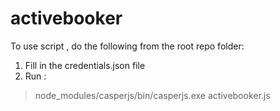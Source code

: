 activebooker
============

To use script , do the following from the root repo folder:

1. Fill in the credentials.json file
2. Run :

> node_modules/casperjs/bin/casperjs.exe activebooker.js
